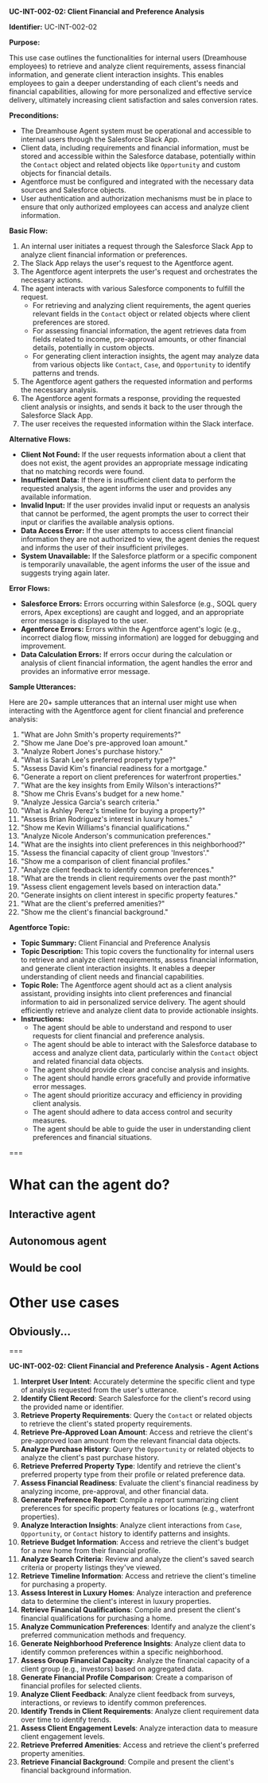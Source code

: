 **UC-INT-002-02: Client Financial and Preference Analysis**

**Identifier:** UC-INT-002-02

**Purpose:**

This use case outlines the functionalities for internal users (Dreamhouse employees) to retrieve and analyze client requirements, assess financial information, and generate client interaction insights. This enables employees to gain a deeper understanding of each client's needs and financial capabilities, allowing for more personalized and effective service delivery, ultimately increasing client satisfaction and sales conversion rates.

**Preconditions:**

- The Dreamhouse Agent system must be operational and accessible to internal users through the Salesforce Slack App.
- Client data, including requirements and financial information, must be stored and accessible within the Salesforce database, potentially within the `Contact` object and related objects like `Opportunity` and custom objects for financial details.
- Agentforce must be configured and integrated with the necessary data sources and Salesforce objects.
- User authentication and authorization mechanisms must be in place to ensure that only authorized employees can access and analyze client information.

**Basic Flow:**

1.  An internal user initiates a request through the Salesforce Slack App to analyze client financial information or preferences.
2.  The Slack App relays the user's request to the Agentforce agent.
3.  The Agentforce agent interprets the user's request and orchestrates the necessary actions.
4.  The agent interacts with various Salesforce components to fulfill the request.
    - For retrieving and analyzing client requirements, the agent queries relevant fields in the `Contact` object or related objects where client preferences are stored.
    - For assessing financial information, the agent retrieves data from fields related to income, pre-approval amounts, or other financial details, potentially in custom objects.
    - For generating client interaction insights, the agent may analyze data from various objects like `Contact`, `Case`, and `Opportunity` to identify patterns and trends.
5.  The Agentforce agent gathers the requested information and performs the necessary analysis.
6.  The Agentforce agent formats a response, providing the requested client analysis or insights, and sends it back to the user through the Salesforce Slack App.
7.  The user receives the requested information within the Slack interface.

**Alternative Flows:**

- **Client Not Found:** If the user requests information about a client that does not exist, the agent provides an appropriate message indicating that no matching records were found.
- **Insufficient Data:** If there is insufficient client data to perform the requested analysis, the agent informs the user and provides any available information.
- **Invalid Input:** If the user provides invalid input or requests an analysis that cannot be performed, the agent prompts the user to correct their input or clarifies the available analysis options.
- **Data Access Error:** If the user attempts to access client financial information they are not authorized to view, the agent denies the request and informs the user of their insufficient privileges.
- **System Unavailable:** If the Salesforce platform or a specific component is temporarily unavailable, the agent informs the user of the issue and suggests trying again later.

**Error Flows:**

- **Salesforce Errors:** Errors occurring within Salesforce (e.g., SOQL query errors, Apex exceptions) are caught and logged, and an appropriate error message is displayed to the user.
- **Agentforce Errors:** Errors within the Agentforce agent's logic (e.g., incorrect dialog flow, missing information) are logged for debugging and improvement.
- **Data Calculation Errors:** If errors occur during the calculation or analysis of client financial information, the agent handles the error and provides an informative error message.

**Sample Utterances:**

Here are 20+ sample utterances that an internal user might use when interacting with the Agentforce agent for client financial and preference analysis:

1.  "What are John Smith's property requirements?"
2.  "Show me Jane Doe's pre-approved loan amount."
3.  "Analyze Robert Jones's purchase history."
4.  "What is Sarah Lee's preferred property type?"
5.  "Assess David Kim's financial readiness for a mortgage."
6.  "Generate a report on client preferences for waterfront properties."
7.  "What are the key insights from Emily Wilson's interactions?"
8.  "Show me Chris Evans's budget for a new home."
9.  "Analyze Jessica Garcia's search criteria."
10. "What is Ashley Perez's timeline for buying a property?"
11. "Assess Brian Rodriguez's interest in luxury homes."
12. "Show me Kevin Williams's financial qualifications."
13. "Analyze Nicole Anderson's communication preferences."
14. "What are the insights into client preferences in this neighborhood?"
15. "Assess the financial capacity of client group 'Investors'."
16. "Show me a comparison of client financial profiles."
17. "Analyze client feedback to identify common preferences."
18. "What are the trends in client requirements over the past month?"
19. "Assess client engagement levels based on interaction data."
20. "Generate insights on client interest in specific property features."
21. "What are the client's preferred amenities?"
22. "Show me the client's financial background."

**Agentforce Topic:**

- **Topic Summary:** Client Financial and Preference Analysis
- **Topic Description:** This topic covers the functionality for internal users to retrieve and analyze client requirements, assess financial information, and generate client interaction insights. It enables a deeper understanding of client needs and financial capabilities.
- **Topic Role:** The Agentforce agent should act as a client analysis assistant, providing insights into client preferences and financial information to aid in personalized service delivery. The agent should efficiently retrieve and analyze client data to provide actionable insights.
- **Instructions:**
    - The agent should be able to understand and respond to user requests for client financial and preference analysis.
    - The agent should be able to interact with the Salesforce database to access and analyze client data, particularly within the `Contact` object and related financial data objects.
    - The agent should provide clear and concise analysis and insights.
    - The agent should handle errors gracefully and provide informative error messages.
    - The agent should prioritize accuracy and efficiency in providing client analysis.
    - The agent should adhere to data access control and security measures.
    - The agent should be able to guide the user in understanding client preferences and financial situations.

===

# What can the agent do?

## Interactive agent

## Autonomous agent

## Would be cool

# Other use cases

## Obviously...

===

**UC-INT-002-02: Client Financial and Preference Analysis - Agent Actions**

1.  **Interpret User Intent**: Accurately determine the specific client and type of analysis requested from the user's utterance.
2.  **Identify Client Record**: Search Salesforce for the client's record using the provided name or identifier.
3.  **Retrieve Property Requirements**: Query the `Contact` or related objects to retrieve the client's stated property requirements.
4.  **Retrieve Pre-Approved Loan Amount**: Access and retrieve the client's pre-approved loan amount from the relevant financial data objects.
5.  **Analyze Purchase History**: Query the `Opportunity` or related objects to analyze the client's past purchase history.
6.  **Retrieve Preferred Property Type**: Identify and retrieve the client's preferred property type from their profile or related preference data.
7.  **Assess Financial Readiness**: Evaluate the client's financial readiness by analyzing income, pre-approval, and other financial data.
8.  **Generate Preference Report**: Compile a report summarizing client preferences for specific property features or locations (e.g., waterfront properties).
9.  **Analyze Interaction Insights**: Analyze client interactions from `Case`, `Opportunity`, or `Contact` history to identify patterns and insights.
10. **Retrieve Budget Information**: Access and retrieve the client's budget for a new home from their financial profile.
11. **Analyze Search Criteria**: Review and analyze the client's saved search criteria or property listings they've viewed.
12. **Retrieve Timeline Information**: Access and retrieve the client's timeline for purchasing a property.
13. **Assess Interest in Luxury Homes**: Analyze interaction and preference data to determine the client's interest in luxury properties.
14. **Retrieve Financial Qualifications**: Compile and present the client's financial qualifications for purchasing a home.
15. **Analyze Communication Preferences**: Identify and analyze the client's preferred communication methods and frequency.
16. **Generate Neighborhood Preference Insights**: Analyze client data to identify common preferences within a specific neighborhood.
17. **Assess Group Financial Capacity**: Analyze the financial capacity of a client group (e.g., investors) based on aggregated data.
18. **Generate Financial Profile Comparison**: Create a comparison of financial profiles for selected clients.
19. **Analyze Client Feedback**: Analyze client feedback from surveys, interactions, or reviews to identify common preferences.
20. **Identify Trends in Client Requirements**: Analyze client requirement data over time to identify trends.
21. **Assess Client Engagement Levels**: Analyze interaction data to measure client engagement levels.
22. **Retrieve Preferred Amenities**: Access and retrieve the client's preferred property amenities.
23. **Retrieve Financial Background**: Compile and present the client's financial background information.
